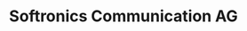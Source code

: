 ---
title: "Softronics Communication AG"
url: /rapperswil-jona/softronics-communication-ag/
shop: Computer
---